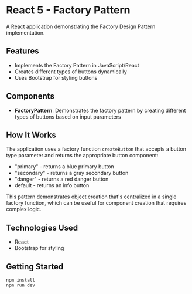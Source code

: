 # React 5 - Factory Pattern

A React application demonstrating the Factory Design Pattern implementation.

## Features

- Implements the Factory Pattern in JavaScript/React
- Creates different types of buttons dynamically
- Uses Bootstrap for styling buttons

## Components

- **FactoryPattern**: Demonstrates the factory pattern by creating different types of buttons based on input parameters

## How It Works

The application uses a factory function `createButton` that accepts a button type parameter and returns the appropriate button component:

- "primary" - returns a blue primary button
- "secondary" - returns a gray secondary button
- "danger" - returns a red danger button
- default - returns an info button

This pattern demonstrates object creation that's centralized in a single factory function, which can be useful for component creation that requires complex logic.

## Technologies Used

- React
- Bootstrap for styling

## Getting Started

```
npm install
npm run dev
```
